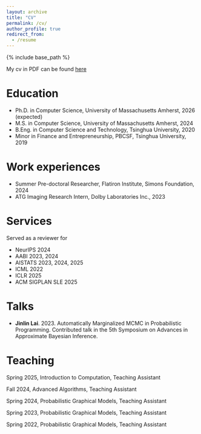 ```yaml
---
layout: archive
title: "CV"
permalink: /cv/
author_profile: true
redirect_from:
  - /resume
---
```


{% include base_path %}

My cv in PDF can be found [here](/files/cv.pdf)


Education
======
- Ph.D. in Computer Science, University of Massachusetts Amherst, 2026 (expected)
- M.S. in Computer Science, University of Massachusetts Amherst, 2024
- B.Eng. in Computer Science and Technology, Tsinghua University, 2020
- Minor in Finance and Entrepreneurship, PBCSF, Tsinghua University, 2019

Work experiences
======
- Summer Pre-doctoral Researcher, Flatiron Institute, Simons Foundation, 2024
- ATG Imaging Research Intern, Dolby Laboratories Inc., 2023

Services
======
Served as a reviewer for
- NeurIPS 2024
- AABI 2023, 2024
- AISTATS 2023, 2024, 2025
- ICML 2022
- ICLR 2025
- ACM SIGPLAN SLE 2025

Talks
======
- **Jinlin Lai**. 2023. Automatically Marginalized MCMC in Probabilistic Programming. Contributed talk in the 5th Symposium on Advances in Approximate Bayesian Inference.

Teaching
======
Spring 2025, Introduction to Computation, Teaching Assistant

Fall 2024, Advanced Algorithms, Teaching Assistant

Spring 2024, Probabilistic Graphical Models, Teaching Assistant

Spring 2023, Probabilistic Graphical Models, Teaching Assistant

Spring 2022, Probabilistic Graphical Models, Teaching Assistant



